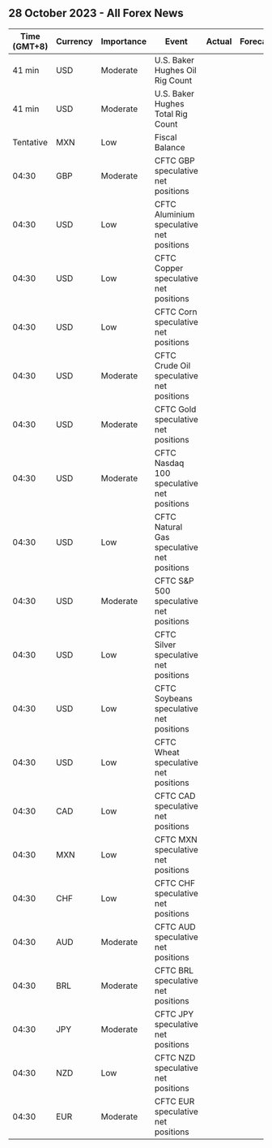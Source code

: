 ## 28 October 2023 - All Forex News

| Time (GMT+8) | Currency | Importance | Event | Actual | Forecast | Previous |
|------|----------|------------|-------|--------|----------|----------|
| 41 min | USD | Moderate | U.S. Baker Hughes Oil Rig Count |  |  | 502 |
| 41 min | USD | Moderate | U.S. Baker Hughes Total Rig Count |  |  | 624 |
| Tentative | MXN | Low | Fiscal Balance |  |  | -512.00B |
| 04:30 | GBP | Moderate | CFTC GBP speculative net positions |  |  | -11.2K |
| 04:30 | USD | Low | CFTC Aluminium speculative net positions |  |  | 6.4K |
| 04:30 | USD | Low | CFTC Copper speculative net positions |  |  | -25.9K |
| 04:30 | USD | Low | CFTC Corn speculative net positions |  |  | -62.6K |
| 04:30 | USD | Moderate | CFTC Crude Oil speculative net positions |  |  | 306.4K |
| 04:30 | USD | Moderate | CFTC Gold speculative net positions |  |  | 112.7K |
| 04:30 | USD | Moderate | CFTC Nasdaq 100 speculative net positions |  |  | 14.3K |
| 04:30 | USD | Low | CFTC Natural Gas speculative net positions |  |  | -57.3K |
| 04:30 | USD | Moderate | CFTC S&P 500 speculative net positions |  |  | -63.2K |
| 04:30 | USD | Low | CFTC Silver speculative net positions |  |  | 19.7K |
| 04:30 | USD | Low | CFTC Soybeans speculative net positions |  |  | 27.1K |
| 04:30 | USD | Low | CFTC Wheat speculative net positions |  |  | -69.2K |
| 04:30 | CAD | Low | CFTC CAD speculative net positions |  |  | -48.5K |
| 04:30 | MXN | Low | CFTC MXN speculative net positions |  |  | 44.3K |
| 04:30 | CHF | Low | CFTC CHF speculative net positions |  |  | -17.1K |
| 04:30 | AUD | Moderate | CFTC AUD speculative net positions |  |  | -80.7K |
| 04:30 | BRL | Moderate | CFTC BRL speculative net positions |  |  | 3.5K |
| 04:30 | JPY | Moderate | CFTC JPY speculative net positions |  |  | -102.7K |
| 04:30 | NZD | Low | CFTC NZD speculative net positions |  |  | -5.9K |
| 04:30 | EUR | Moderate | CFTC EUR speculative net positions |  |  | 82.4K |
